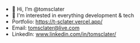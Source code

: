 - 👋 Hi, I’m @tomsclater
- 👀 I'm interested in everything development & tech
- Portfolio: https://t-sclater.vercel.app/
- Email: tomsclater@live.com
- LinkedIn: www.linkedin.com/in/tomsclater/
<!---
tomsclater/tomsclater is a ✨ special ✨ repository because its `README.md` (this file) appears on your GitHub profile.
You can click the Preview link to take a look at your changes.
--->
